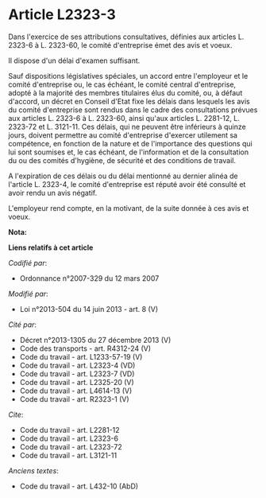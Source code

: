 # Article L2323-3

Dans l'exercice de ses attributions consultatives, définies aux articles L. 2323-6 à L. 2323-60, le comité d'entreprise émet
des avis et voeux. 

Il dispose d'un délai d'examen suffisant. 

Sauf dispositions législatives spéciales, un accord entre l'employeur et le comité d'entreprise ou, le cas échéant, le comité
central d'entreprise, adopté à la majorité des membres titulaires élus du comité, ou, à défaut d'accord, un décret en Conseil
d'Etat fixe les délais dans lesquels les avis du comité d'entreprise sont rendus dans le cadre des consultations prévues aux
articles L. 2323-6 à L. 2323-60, ainsi qu'aux articles L. 2281-12, L. 2323-72 et L. 3121-11. Ces délais, qui ne peuvent être
inférieurs à quinze jours, doivent permettre au comité d'entreprise d'exercer utilement sa compétence, en fonction de la
nature et de l'importance des questions qui lui sont soumises et, le cas échéant, de l'information et de la consultation du
ou des comités d'hygiène, de sécurité et des conditions de travail. 

A l'expiration de ces délais ou du délai mentionné au dernier alinéa de l'article L. 2323-4, le comité d'entreprise est
réputé avoir été consulté et avoir rendu un avis négatif. 

L'employeur rend compte, en la motivant, de la suite donnée à ces avis et voeux.

**Nota:**



**Liens relatifs à cet article**

_Codifié par_:

  - Ordonnance n°2007-329 du 12 mars 2007

_Modifié par_:

  - Loi n°2013-504 du 14 juin 2013 - art. 8 (V)

_Cité par_:

  - Décret n°2013-1305 du 27 décembre 2013 (V)
  - Code des transports - art. R4312-24 (V)
  - Code du travail - art. L1233-57-19 (V)
  - Code du travail - art. L2323-4 (VD)
  - Code du travail - art. L2323-7 (VD)
  - Code du travail - art. L2325-20 (V)
  - Code du travail - art. L4614-13 (V)
  - Code du travail - art. R2323-1 (V)

_Cite_:

  - Code du travail - art. L2281-12
  - Code du travail - art. L2323-6
  - Code du travail - art. L2323-72
  - Code du travail - art. L3121-11

_Anciens textes_:

  - Code du travail - art. L432-10 (AbD)

